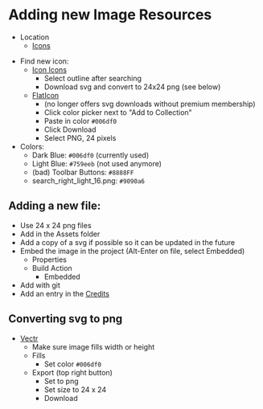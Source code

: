 # Adding new Image Resources

- Location
  - [Icons](../../Images/Libraries/Atlas.Resources/Icons/)

* Find new icon:
  - [Icon Icons](https://icon-icons.com/)
    - Select outline after searching
    - Download svg and convert to 24x24 png (see below)
  - [FlatIcon](https://www.flaticon.com/)
    - (no longer offers svg downloads without premium membership)
    - Click color picker next to "Add to Collection"
    - Paste in color `#006df0`
    - Click Download
    - Select PNG, 24 pixels
* Colors:
  - Dark Blue: `#006df0` (currently used)
  - Light Blue: `#759eeb` (not used anymore)
  - (bad) Toolbar Buttons: `#8888FF`
  - search_right_light_16.png: `#9090a6`

## Adding a new file:
- Use 24 x 24 png files
- Add in the Assets folder
- Add a copy of a svg if possible so it can be updated in the future
- Embed the image in the project (Alt-Enter on file, select Embedded)
  - Properties
  - Build Action
	  - Embedded
- Add with git
- Add an entry in the [Credits](../Credits.md)

## Converting svg to png
- [Vectr](https://vectr.com/)
  - Make sure image fills width or height
  - Fills
    - Set color `#006df0`
  - Export (top right button)
    - Set to png
    - Set size to 24 x 24
    - Download